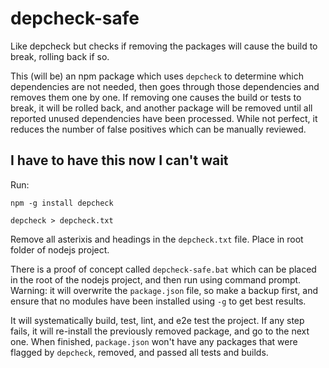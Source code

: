 # depcheck-safe
Like depcheck but checks if removing the packages will cause the build to break, rolling back if so.

This (will be) an npm package which uses `depcheck` to determine which dependencies are not needed, then goes through those dependencies and removes them one by one. If removing one causes the build or tests to break, it will be rolled back, and another package will be removed until all reported unused dependencies have been processed. While not perfect, it reduces the number of false positives which can be manually reviewed.

## I have to have this now I can't wait

Run:

`npm -g install depcheck`

`depcheck > depcheck.txt`

Remove all asterixis and headings in the `depcheck.txt` file. Place in root folder of nodejs project.

There is a proof of concept called `depcheck-safe.bat` which can be placed in the root of the nodejs project, and then run using command prompt. Warning: it will overwrite the `package.json` file, so make a backup first, and ensure that no modules have been installed using `-g` to get best results.

It will systematically build, test, lint, and e2e test the project. If any step fails, it will re-install the previously removed package, and go to the next one. When finished, `package.json` won't have any packages that were flagged by `depcheck`, removed, and passed all tests and builds.
